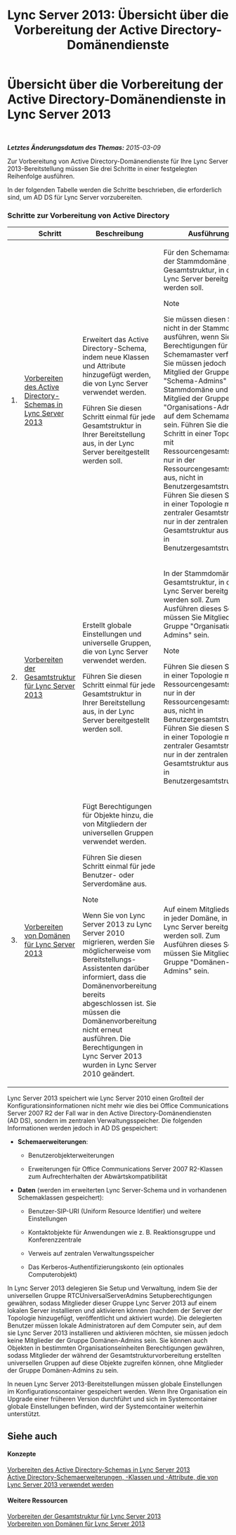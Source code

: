 ﻿---
title: 'Lync Server 2013: Übersicht über die Vorbereitung der Active Directory-Domänendienste'
TOCTitle: Übersicht über die Vorbereitung der Active Directory-Domänendienste
ms:assetid: cdd2a652-6a0d-4728-9950-3fcaa7a80066
ms:mtpsurl: https://technet.microsoft.com/de-de/library/Gg398869(v=OCS.15)
ms:contentKeyID: 49295440
ms.date: 05/19/2016
mtps_version: v=OCS.15
ms.translationtype: HT
---

# Übersicht über die Vorbereitung der Active Directory-Domänendienste in Lync Server 2013

 

_**Letztes Änderungsdatum des Themas:** 2015-03-09_

Zur Vorbereitung von Active Directory-Domänendienste für Ihre Lync Server 2013-Bereitstellung müssen Sie drei Schritte in einer festgelegten Reihenfolge ausführen.

In der folgenden Tabelle werden die Schritte beschrieben, die erforderlich sind, um AD DS für Lync Server vorzubereiten.

### Schritte zur Vorbereitung von Active Directory

<table>
<colgroup>
<col style="width: 25%" />
<col style="width: 25%" />
<col style="width: 25%" />
<col style="width: 25%" />
</colgroup>
<thead>
<tr class="header">
<th></th>
<th>Schritt</th>
<th>Beschreibung</th>
<th>Ausführung</th>
</tr>
</thead>
<tbody>
<tr class="odd">
<td><p>1.</p></td>
<td><p><a href="lync-server-2013-preparing-the-active-directory-schema.md">Vorbereiten des Active Directory-Schemas in Lync Server 2013</a></p></td>
<td><p>Erweitert das Active Directory-Schema, indem neue Klassen und Attribute hinzugefügt werden, die von Lync Server verwendet werden.</p>
<p>Führen Sie diesen Schritt einmal für jede Gesamtstruktur in Ihrer Bereitstellung aus, in der Lync Server bereitgestellt werden soll.</p></td>
<td><p>Für den Schemamaster in der Stammdomäne jeder Gesamtstruktur, in der Lync Server bereitgestellt werden soll.</p>
<div class="alert">

> [!NOTE]
> Sie müssen diesen Schritt nicht in der Stammdomäne ausführen, wenn Sie über Berechtigungen für den Schemamaster verfügen, Sie müssen jedoch Mitglied der Gruppe "Schema-Admins" in der Stammdomäne und Mitglied der Gruppe "Organisations-Admins" auf dem Schemamaster sein. Führen Sie diesen Schritt in einer Topologie mit Ressourcengesamtstruktur nur in der Ressourcengesamtstruktur aus, nicht in Benutzergesamtstrukturen. Führen Sie diesen Schritt in einer Topologie mit zentraler Gesamtstruktur nur in der zentralen Gesamtstruktur aus, nicht in Benutzergesamtstrukturen.


</div></td>
</tr>
<tr class="even">
<td><p>2.</p></td>
<td><p><a href="lync-server-2013-preparing-the-forest.md">Vorbereiten der Gesamtstruktur für Lync Server 2013</a></p></td>
<td><p>Erstellt globale Einstellungen und universelle Gruppen, die von Lync Server verwendet werden.</p>
<p>Führen Sie diesen Schritt einmal für jede Gesamtstruktur in Ihrer Bereitstellung aus, in der Lync Server bereitgestellt werden soll.</p></td>
<td><p>In der Stammdomäne jeder Gesamtstruktur, in der Lync Server bereitgestellt werden soll. Zum Ausführen dieses Schritts müssen Sie Mitglied der Gruppe &quot;Organisations-Admins&quot; sein.</p>
<div class="alert">

> [!NOTE]
> Führen Sie diesen Schritt in einer Topologie mit Ressourcengesamtstruktur nur in der Ressourcengesamtstruktur aus, nicht in Benutzergesamtstrukturen. Führen Sie diesen Schritt in einer Topologie mit zentraler Gesamtstruktur nur in der zentralen Gesamtstruktur aus, nicht in Benutzergesamtstrukturen.


</div></td>
</tr>
<tr class="odd">
<td><p>3.</p></td>
<td><p><a href="lync-server-2013-preparing-domains.md">Vorbereiten von Domänen für Lync Server 2013</a></p></td>
<td><p>Fügt Berechtigungen für Objekte hinzu, die von Mitgliedern der universellen Gruppen verwendet werden.</p>
<p>Führen Sie diesen Schritt einmal für jede Benutzer- oder Serverdomäne aus.</p>
<div class="alert">

> [!NOTE]
> Wenn Sie von Lync Server 2013 zu Lync Server 2010 migrieren, werden Sie möglicherweise vom Bereitstellungs-Assistenten darüber informiert, dass die Domänenvorbereitung bereits abgeschlossen ist. Sie müssen die Domänenvorbereitung nicht erneut ausführen. Die Berechtigungen in Lync Server 2013 wurden in Lync Server 2010 geändert.


</div></td>
<td><p>Auf einem Mitgliedsserver in jeder Domäne, in der Lync Server bereitgestellt werden soll. Zum Ausführen dieses Schritts müssen Sie Mitglied der Gruppe &quot;Domänen-Admins&quot; sein.</p></td>
</tr>
</tbody>
</table>


Lync Server 2013 speichert wie Lync Server 2010 einen Großteil der Konfigurationsinformationen nicht mehr wie dies bei Office Communications Server 2007 R2 der Fall war in den Active Directory-Domänendiensten (AD DS), sondern im zentralen Verwaltungsspeicher. Die folgenden Informationen werden jedoch in AD DS gespeichert:

  - **Schemaerweiterungen**:
    
      - Benutzerobjekterweiterungen
    
      - Erweiterungen für Office Communications Server 2007 R2-Klassen zum Aufrechterhalten der Abwärtskompatibilität

<!-- end list -->

  - **Daten** (werden im erweiterten Lync Server-Schema und in vorhandenen Schemaklassen gespeichert):
    
      - Benutzer-SIP-URI (Uniform Resource Identifier) und weitere Einstellungen
    
      - Kontaktobjekte für Anwendungen wie z. B. Reaktionsgruppe und Konferenzzentrale
    
      - Verweis auf zentralen Verwaltungsspeicher
    
      - Das Kerberos-Authentifizierungskonto (ein optionales Computerobjekt)

In Lync Server 2013 delegieren Sie Setup und Verwaltung, indem Sie der universellen Gruppe RTCUniversalServerAdmins Setupberechtigungen gewähren, sodass Mitglieder dieser Gruppe Lync Server 2013 auf einem lokalen Server installieren und aktivieren können (nachdem der Server der Topologie hinzugefügt, veröffentlicht und aktiviert wurde). Die delegierten Benutzer müssen lokale Administratoren auf dem Computer sein, auf dem sie Lync Server 2013 installieren und aktivieren möchten, sie müssen jedoch keine Mitglieder der Gruppe Domänen-Admins sein. Sie können auch Objekten in bestimmten Organisationseinheiten Berechtigungen gewähren, sodass Mitglieder der während der Gesamtstrukturvorbereitung erstellten universellen Gruppen auf diese Objekte zugreifen können, ohne Mitglieder der Gruppe Domänen-Admins zu sein.

In neuen Lync Server 2013-Bereitstellungen müssen globale Einstellungen im Konfigurationscontainer gespeichert werden. Wenn Ihre Organisation ein Upgrade einer früheren Version durchführt und sich im Systemcontainer globale Einstellungen befinden, wird der Systemcontainer weiterhin unterstützt.

## Siehe auch

#### Konzepte

[Vorbereiten des Active Directory-Schemas in Lync Server 2013](lync-server-2013-preparing-the-active-directory-schema.md)  
[Active Directory-Schemaerweiterungen, -Klassen und -Attribute, die von Lync Server 2013 verwendet werden](lync-server-2013-active-directory-schema-extensions-classes-and-attributes-used-by-lync-server.md)  

#### Weitere Ressourcen

[Vorbereiten der Gesamtstruktur für Lync Server 2013](lync-server-2013-preparing-the-forest.md)  
[Vorbereiten von Domänen für Lync Server 2013](lync-server-2013-preparing-domains.md)

